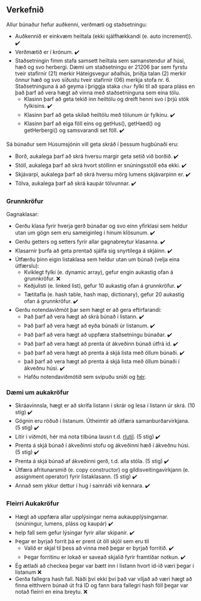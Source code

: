 ## Verkefnið 

Allur búnaður hefur auðkenni, verðmæti og staðsetningu:
- Auðkennið er einkvæm heiltala (ekki sjálfhækkandi (e. auto increment)). :heavy_check_mark:
- Verðmætið er í krónum. :heavy_check_mark:
- Staðsetningin fimm stafa samsett heiltala sem samanstendur af húsi, hæð og svo herbergi. Dæmi um staðsetningu er 21206 þar sem fyrstu tveir stafirnir (21) merkir Háteigsvegur aðalhús, þriðja talan (2) merkir önnur hæð og svo síðustu tveir stafirnir (06) merkja stofa nr. 6. Staðsetninguna á að geyma í þriggja staka `char` fylki til að spara pláss en það þarf að vera hægt að vinna með staðsetninguna sem eina tölu.
  - Klasinn þarf að geta tekið inn heiltölu og dreift henni svo í þrjú stök fylkisins. :heavy_check_mark:
  - Klasinn þarf að geta skilað heiltölu með tölunum úr fylkinu. :heavy_check_mark:
  - Klasinn þarf að eiga föll eins og getHus(), getHaed() og getHerbergi() og samsvarandi set föll. :heavy_check_mark:

Sá búnaður sem Húsumsjónin vill geta skráð í þessum hugbúnaði eru:
  - Borð, aukalega þarf að skrá hversu margir geta setið við borðið. :heavy_check_mark:
  - Stóll, aukalega þarf að skrá hvort stóllinn er snúningsstóll eða ekki. :heavy_check_mark:
  - Skjávarpi, aukalega þarf að skrá hversu mörg lumens skjávarpinn er. :heavy_check_mark:
  - Tölva, aukalega þarf að skrá kaupár tölvunnar. :heavy_check_mark:

### Grunnkröfur

Gagnaklasar:

- Gerðu klasa fyrir hverja gerð búnaðar og svo einn yfirklasi sem heldur utan um gögn sem eru sameiginleg í hinum klösunum. :heavy_check_mark:
- Gerðu getters og setters fyrir allar gagnabreytur klasanna. :heavy_check_mark:
- Klasarnir þurfa að geta prentað sjálfa sig snyrtilega á skjáinn. :heavy_check_mark:
- Útfærðu þinn eigin listaklasa sem heldur utan um búnað (velja eina útfærslu): 
  - Kviklegt fylki (e. dynamic array), gefur engin aukastig ofan á grunnkröfur. :x:
  - Keðjulisti (e. linked list), gefur 10 aukastig ofan á grunnkröfur. :heavy_check_mark:
  - Tætitafla (e. hash table, hash map, dictionary), gefur 20 aukastig ofan á grunnkröfur. :heavy_check_mark:
- Gerðu notendaviðmót þar sem hægt er að gera eftirfarandi:
  - Það þarf að vera hægt að skrá búnað í listann. :heavy_check_mark:
  - Það þarf að vera hægt að eyða búnaði úr listanum. :heavy_check_mark:
  - Það þarf að vera hægt að uppfæra staðsetningu búnaðar. :heavy_check_mark:
  - Það þarf að vera hægt að prenta út ákveðinn búnað útfrá id. :heavy_check_mark:
  - það þarf að vera hægt að prenta á skjá lista með öllum búnaði. :heavy_check_mark:
  - það þarf að vera hægt að prenta á skjá lista með öllum búnaði í ákveðnu húsi. :heavy_check_mark:
  - Hafðu notendaviðmótið sem svipuðu sniði og [hér](https://gist.github.com/gestskoli/b407cf29d8d3852e0fc0146aead12e61).

### Dæmi um aukakröfur

- Skráavinnsla, hægt er að skrifa listann í skrár og lesa í listann úr skrá. (10 stig) :heavy_check_mark:
- Gögnin eru röðuð í listanum. Útheimtir að útfæra samanburðarvirkjana. (5 stig) :heavy_check_mark:
- Litir í viðmóti, hér má nota tilbúna lausn t.d. [rlutil](https://github.com/tapio/rlutil). (5 stig) :heavy_check_mark:
- Prenta á skjá búnað í ákveðinni stofu og ákveðinni hæð í ákveðnu húsi. (5 stig) :heavy_check_mark:
- Prenta á skjá búnað af ákveðinni gerð, t.d. alla stóla. (5 stig) :heavy_check_mark:
- Útfæra afritunarsmið (e. copy constructor) og gildisveitingavirkjann (e. assignment operator) fyrir listaklasann. (5 stig) :heavy_check_mark:
- Annað sem ykkur dettur í hug í samráði við kennara. :heavy_check_mark:

### Fleirri Aukakröfur
- Hægt að uppfæra allar upplýsingar nema aukaupplýsingarnar. (snúningur, lumens, pláss og kaupár) :heavy_check_mark:
- help fall sem gefur lýsingar fyrir allar skipanir. :heavy_check_mark:
- Þegar er byrjað forrit þá er prent út öll skjöl sem eru til 
  - Valið er skjal til þess að vinna með þegar er byrjað forritið. :heavy_check_mark:
  - Þegar forritinu er lokað er saveað skjalið fyrir framtíðar notkun. :heavy_check_mark:
- Ég ætlaði að checkea þegar var bætt inn í listann hvort id-ið væri þegar í listanum :x:
- Gerða fallegra hash fall. Náði því ekki því það var viljað að væri hægt að finna eitthvern búnað út frá ID og fann bara fallegri hash föll þegar var notað fleirri en eina breytu. :x: 
